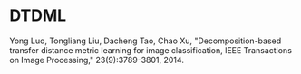 # DTDML
Yong Luo, Tongliang Liu, Dacheng Tao, Chao Xu, "Decomposition-based transfer distance metric learning for image classification, IEEE Transactions on Image Processing," 23(9):3789-3801, 2014.
